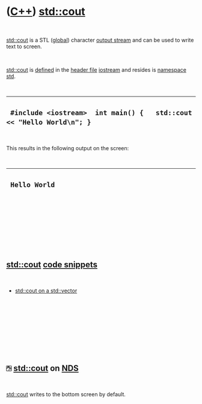 



 

 

 

 

 

([C++](Cpp.md)) [std::cout](CppCout.md)
=========================================

 

[std::cout](CppCout.md) is a STL ([global](CppGlobal.md)) character
[output stream](CppOstream.md) and can be used to write text to screen.

 

[std::cout](CppCout.md) is [defined](CppDefinition.md) in the [header
file](CppHeaderFile.md) [iostream](CppIostreamH.md) and resides is
[namespace](CppNamespace.md) [std](CppStd.md).

 

  ------------------------------------------------------------------------
  ` #include <iostream>  int main() {   std::cout << "Hello World\n"; }`
  ------------------------------------------------------------------------

 

This results in the following output on the screen:

 

  ----------------
  ` Hello World`
  ----------------

 

 

 

 

 

[std::cout](CppCout.md) [code snippets](CppCodeSnippets.md)
-------------------------------------------------------------

 

-   [std::cout on a std::vector](CppCoutVector.md)

 

 

 

 

 

![NDS](PicNds.png) [std::cout](CppCout.md) on [NDS](CppNds.md)
----------------------------------------------------------------

 

[std::cout](CppCout.md) writes to the bottom screen by default.

 

 

 

 

 





 



